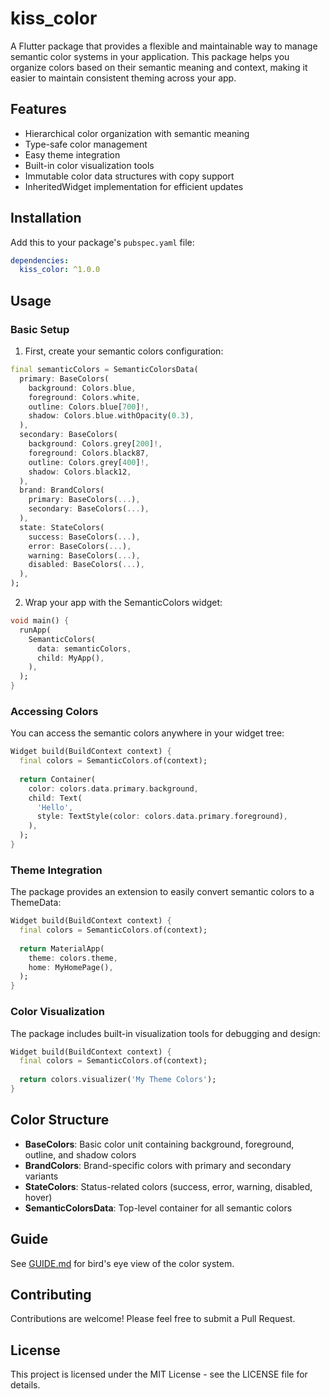 # kiss_color

A Flutter package that provides a flexible and maintainable way to manage semantic color systems in your application. This package helps you organize colors based on their semantic meaning and context, making it easier to maintain consistent theming across your app.

## Features

- Hierarchical color organization with semantic meaning
- Type-safe color management
- Easy theme integration
- Built-in color visualization tools
- Immutable color data structures with copy support
- InheritedWidget implementation for efficient updates

## Installation

Add this to your package's `pubspec.yaml` file:

```yaml
dependencies:
  kiss_color: ^1.0.0
```

## Usage

### Basic Setup

1. First, create your semantic colors configuration:

```dart
final semanticColors = SemanticColorsData(
  primary: BaseColors(
    background: Colors.blue,
    foreground: Colors.white,
    outline: Colors.blue[700]!,
    shadow: Colors.blue.withOpacity(0.3),
  ),
  secondary: BaseColors(
    background: Colors.grey[200]!,
    foreground: Colors.black87,
    outline: Colors.grey[400]!,
    shadow: Colors.black12,
  ),
  brand: BrandColors(
    primary: BaseColors(...),
    secondary: BaseColors(...),
  ),
  state: StateColors(
    success: BaseColors(...),
    error: BaseColors(...),
    warning: BaseColors(...),
    disabled: BaseColors(...),
  ),
);
```

2. Wrap your app with the SemanticColors widget:

```dart
void main() {
  runApp(
    SemanticColors(
      data: semanticColors,
      child: MyApp(),
    ),
  );
}
```

### Accessing Colors

You can access the semantic colors anywhere in your widget tree:

```dart
Widget build(BuildContext context) {
  final colors = SemanticColors.of(context);
  
  return Container(
    color: colors.data.primary.background,
    child: Text(
      'Hello',
      style: TextStyle(color: colors.data.primary.foreground),
    ),
  );
}
```

### Theme Integration

The package provides an extension to easily convert semantic colors to a ThemeData:

```dart
Widget build(BuildContext context) {
  final colors = SemanticColors.of(context);
  
  return MaterialApp(
    theme: colors.theme,
    home: MyHomePage(),
  );
}
```

### Color Visualization

The package includes built-in visualization tools for debugging and design:

```dart
Widget build(BuildContext context) {
  final colors = SemanticColors.of(context);
  
  return colors.visualizer('My Theme Colors');
}
```

## Color Structure

- **BaseColors**: Basic color unit containing background, foreground, outline, and shadow colors
- **BrandColors**: Brand-specific colors with primary and secondary variants
- **StateColors**: Status-related colors (success, error, warning, disabled, hover)
- **SemanticColorsData**: Top-level container for all semantic colors

## Guide

See [GUIDE.md](GUIDE.md) for bird's eye view of the color system.

## Contributing

Contributions are welcome! Please feel free to submit a Pull Request.

## License

This project is licensed under the MIT License - see the LICENSE file for details.
